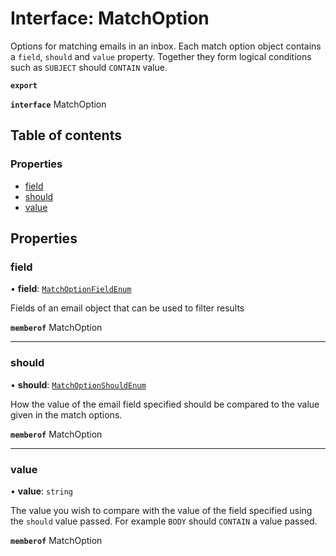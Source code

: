 # Interface: MatchOption

Options for matching emails in an inbox. Each match option object contains a `field`, `should` and `value` property. Together they form logical conditions such as `SUBJECT` should `CONTAIN` value.

**`export`**

**`interface`** MatchOption

## Table of contents

### Properties

- [field](MatchOption.md#field)
- [should](MatchOption.md#should)
- [value](MatchOption.md#value)

## Properties

### <a id="field" name="field"></a> field

• **field**: [`MatchOptionFieldEnum`](../enums/MatchOptionFieldEnum.md)

Fields of an email object that can be used to filter results

**`memberof`** MatchOption

___

### <a id="should" name="should"></a> should

• **should**: [`MatchOptionShouldEnum`](../enums/MatchOptionShouldEnum.md)

How the value of the email field specified should be compared to the value given in the match options.

**`memberof`** MatchOption

___

### <a id="value" name="value"></a> value

• **value**: `string`

The value you wish to compare with the value of the field specified using the `should` value passed. For example `BODY` should `CONTAIN` a value passed.

**`memberof`** MatchOption
